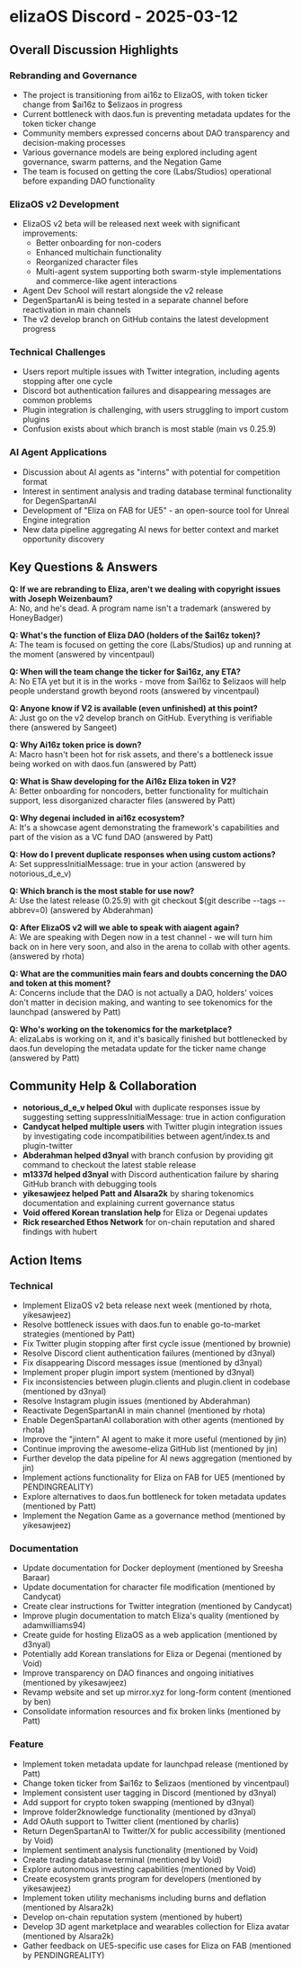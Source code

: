 # elizaOS Discord - 2025-03-12

## Overall Discussion Highlights

### Rebranding and Governance
- The project is transitioning from ai16z to ElizaOS, with token ticker change from $ai16z to $elizaos in progress
- Current bottleneck with daos.fun is preventing metadata updates for the token ticker change
- Community members expressed concerns about DAO transparency and decision-making processes
- Various governance models are being explored including agent governance, swarm patterns, and the Negation Game
- The team is focused on getting the core (Labs/Studios) operational before expanding DAO functionality

### ElizaOS v2 Development
- ElizaOS v2 beta will be released next week with significant improvements:
  - Better onboarding for non-coders
  - Enhanced multichain functionality
  - Reorganized character files
  - Multi-agent system supporting both swarm-style implementations and commerce-like agent interactions
- Agent Dev School will restart alongside the v2 release
- DegenSpartanAI is being tested in a separate channel before reactivation in main channels
- The v2 develop branch on GitHub contains the latest development progress

### Technical Challenges
- Users report multiple issues with Twitter integration, including agents stopping after one cycle
- Discord bot authentication failures and disappearing messages are common problems
- Plugin integration is challenging, with users struggling to import custom plugins
- Confusion exists about which branch is most stable (main vs 0.25.9)

### AI Agent Applications
- Discussion about AI agents as "interns" with potential for competition format
- Interest in sentiment analysis and trading database terminal functionality for DegenSpartanAI
- Development of "Eliza on FAB for UE5" - an open-source tool for Unreal Engine integration
- New data pipeline aggregating AI news for better context and market opportunity discovery

## Key Questions & Answers

**Q: If we are rebranding to Eliza, aren't we dealing with copyright issues with Joseph Weizenbaum?**  
A: No, and he's dead. A program name isn't a trademark (answered by HoneyBadger)

**Q: What's the function of Eliza DAO (holders of the $ai16z token)?**  
A: The team is focused on getting the core (Labs/Studios) up and running at the moment (answered by vincentpaul)

**Q: When will the team change the ticker for $ai16z, any ETA?**  
A: No ETA yet but it is in the works - move from $ai16z to $elizaos will help people understand growth beyond roots (answered by vincentpaul)

**Q: Anyone know if V2 is available (even unfinished) at this point?**  
A: Just go on the v2 develop branch on GitHub. Everything is verifiable there (answered by Sangeet)

**Q: Why Ai16z token price is down?**  
A: Macro hasn't been hot for risk assets, and there's a bottleneck issue being worked on with daos.fun (answered by Patt)

**Q: What is Shaw developing for the Ai16z Eliza token in V2?**  
A: Better onboarding for noncoders, better functionality for multichain support, less disorganized character files (answered by Patt)

**Q: Why degenai included in ai16z ecosystem?**  
A: It's a showcase agent demonstrating the framework's capabilities and part of the vision as a VC fund DAO (answered by Patt)

**Q: How do I prevent duplicate responses when using custom actions?**  
A: Set suppressInitialMessage: true in your action (answered by notorious_d_e_v)

**Q: Which branch is the most stable for use now?**  
A: Use the latest release (0.25.9) with git checkout $(git describe --tags --abbrev=0) (answered by Abderahman)

**Q: After ElizaOS v2 will we able to speak with aiagent again?**  
A: We are speaking with Degen now in a test channel - we will turn him back on in here very soon, and also in the arena to collab with other agents. (answered by rhota)

**Q: What are the communities main fears and doubts concerning the DAO and token at this moment?**  
A: Concerns include that the DAO is not actually a DAO, holders' voices don't matter in decision making, and wanting to see tokenomics for the launchpad (answered by Patt)

**Q: Who's working on the tokenomics for the marketplace?**  
A: elizaLabs is working on it, and it's basically finished but bottlenecked by daos.fun developing the metadata update for the ticker name change (answered by Patt)

## Community Help & Collaboration

- **notorious_d_e_v helped Okul** with duplicate responses issue by suggesting setting suppressInitialMessage: true in action configuration
- **Candycat helped multiple users** with Twitter plugin integration issues by investigating code incompatibilities between agent/index.ts and plugin-twitter
- **Abderahman helped d3nyal** with branch confusion by providing git command to checkout the latest stable release
- **m1337d helped d3nyal** with Discord authentication failure by sharing GitHub branch with debugging tools
- **yikesawjeez helped Patt and Alsara2k** by sharing tokenomics documentation and explaining current governance status
- **Void offered Korean translation help** for Eliza or Degenai updates
- **Rick researched Ethos Network** for on-chain reputation and shared findings with hubert

## Action Items

### Technical
- Implement ElizaOS v2 beta release next week (mentioned by rhota, yikesawjeez)
- Resolve bottleneck issues with daos.fun to enable go-to-market strategies (mentioned by Patt)
- Fix Twitter plugin stopping after first cycle issue (mentioned by brownie)
- Resolve Discord client authentication failures (mentioned by d3nyal)
- Fix disappearing Discord messages issue (mentioned by d3nyal)
- Implement proper plugin import system (mentioned by d3nyal)
- Fix inconsistencies between plugin.clients and plugin.client in codebase (mentioned by d3nyal)
- Resolve Instagram plugin issues (mentioned by Abderahman)
- Reactivate DegenSpartanAI in main channel (mentioned by rhota)
- Enable DegenSpartanAI collaboration with other agents (mentioned by rhota)
- Improve the "jintern" AI agent to make it more useful (mentioned by jin)
- Continue improving the awesome-eliza GitHub list (mentioned by jin)
- Further develop the data pipeline for AI news aggregation (mentioned by jin)
- Implement actions functionality for Eliza on FAB for UE5 (mentioned by PENDINGREALITY)
- Explore alternatives to daos.fun bottleneck for token metadata updates (mentioned by Patt)
- Implement the Negation Game as a governance method (mentioned by yikesawjeez)

### Documentation
- Update documentation for Docker deployment (mentioned by Sreesha Baraar)
- Update documentation for character file modification (mentioned by Candycat)
- Create clear instructions for Twitter integration (mentioned by Candycat)
- Improve plugin documentation to match Eliza's quality (mentioned by adamwilliams94)
- Create guide for hosting ElizaOS as a web application (mentioned by d3nyal)
- Potentially add Korean translations for Eliza or Degenai (mentioned by Void)
- Improve transparency on DAO finances and ongoing initiatives (mentioned by yikesawjeez)
- Revamp website and set up mirror.xyz for long-form content (mentioned by ben)
- Consolidate information resources and fix broken links (mentioned by Patt)

### Feature
- Implement token metadata update for launchpad release (mentioned by Patt)
- Change token ticker from $ai16z to $elizaos (mentioned by vincentpaul)
- Implement consistent user tagging in Discord (mentioned by d3nyal)
- Add support for crypto token swapping (mentioned by d3nyal)
- Improve folder2knowledge functionality (mentioned by d3nyal)
- Add OAuth support to Twitter client (mentioned by charlis)
- Return DegenSpartanAI to Twitter/X for public accessibility (mentioned by Void)
- Implement sentiment analysis functionality (mentioned by Void)
- Create trading database terminal (mentioned by Void)
- Explore autonomous investing capabilities (mentioned by Void)
- Create ecosystem grants program for developers (mentioned by yikesawjeez)
- Implement token utility mechanisms including burns and deflation (mentioned by Alsara2k)
- Develop on-chain reputation system (mentioned by hubert)
- Develop 3D agent marketplace and wearables collection for Eliza avatar (mentioned by Alsara2k)
- Gather feedback on UE5-specific use cases for Eliza on FAB (mentioned by PENDINGREALITY)